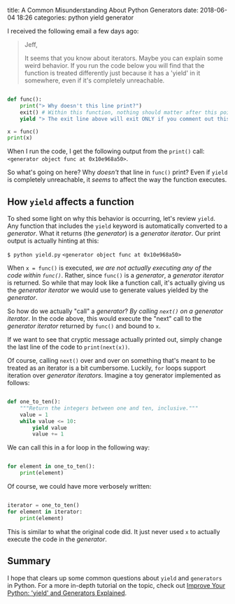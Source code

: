 title: A Common Misunderstanding About Python Generators
date: 2018-06-04 18:26
categories: python yield generator

I received the following email a few days ago:

> Jeff,
> 
> It seems that you know about iterators.  Maybe you can explain some weird behavior.  If you run the code below you will find that the function is treated differently just because it has a 'yield' in it somewhere, even if it's completely unreachable.
> 
```py

def func():
    print("> Why doesn't this line print?")
    exit() # Within this function, nothing should matter after this point.  The program should exit
    yield "> The exit line above will exit ONLY if you comment out this line."

x = func()
print(x)

```
>

When I run the code, I get the following output from the `print()` call: `<generator object func at 0x10e968a50>`.

So what's going on here? Why *doesn't* that line in `func()` print? Even if `yield` is completely unreachable, it *seems* to affect the way the function executes.

<!--more-->

## How `yield` affects a function

To shed some light on why this behavior is occurring, let's review `yield`. Any function that includes the `yield` keyword is automatically converted to a *generator*. What it returns (the *generator*) is a *generator iterator*. Our print output is actually hinting at this:

`$ python yield.py` 
`<generator object func at 0x10e968a50>`

When `x = func()` is executed, *we are not actually executing any of the code within `func()`*. Rather, since `func()` is a *generator*, a *generator iterator* is returned. So while that may look like a function call, it's actually giving us the *generator iterator* we would use to generate values yielded by the *generator*.

So how do we actually "call" a *generator*? *By calling `next()` on a generator iterator*. In the code above, this would execute the "next" call to the *generator iterator* returned by `func()` and bound to `x`.

If we want to see that cryptic message actually printed out, simply change the last line of the code to `print(next(x))`.

Of course, calling `next()` over and over on something that's meant to be treated as an iterator is a bit cumbersome. Luckily, `for` loops support iteration over *generator iterators*. Imagine a toy generator implemented as follows:

```py

def one_to_ten():
    """Return the integers between one and ten, inclusive."""
    value = 1
    while value <= 10:
        yield value
        value += 1

```

We can call this in a for loop in the following way:

```py

for element in one_to_ten():
    print(element)

```

Of course, we could have more verbosely written:

```py

iterator = one_to_ten()
for element in iterator:
    print(element)

```

This is similar to what the original code did. It just never used `x` to actually execute the code in the *generator*.

## Summary

I hope that clears up some common questions about `yield` and `generators` in Python. For a more in-depth tutorial on the topic, check out [Improve Your Python: 'yield' and Generators Explained](https://jeffknupp.com/blog/2013/04/07/improve-your-python-yield-and-generators-explained/).
